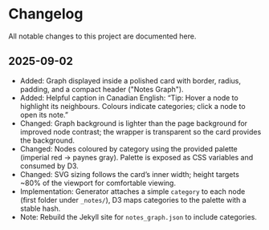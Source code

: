 # Changelog

All notable changes to this project are documented here.

## 2025-09-02

- Added: Graph displayed inside a polished card with border, radius, padding, and a compact header ("Notes Graph").
- Added: Helpful caption in Canadian English: “Tip: Hover a node to highlight its neighbours. Colours indicate categories; click a node to open its note.”
- Changed: Graph background is lighter than the page background for improved node contrast; the wrapper is transparent so the card provides the background.
- Changed: Nodes coloured by category using the provided palette (imperial red → paynes gray). Palette is exposed as CSS variables and consumed by D3.
- Changed: SVG sizing follows the card’s inner width; height targets ~80% of the viewport for comfortable viewing.
- Implementation: Generator attaches a simple `category` to each node (first folder under `_notes/`), D3 maps categories to the palette with a stable hash.
- Note: Rebuild the Jekyll site for `notes_graph.json` to include categories.

